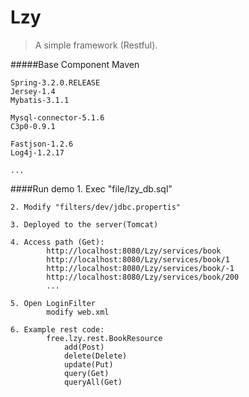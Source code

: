 

# Lzy
> A simple framework (Restful).


#####Base Component
	Maven

	Spring-3.2.0.RELEASE
	Jersey-1.4
	Mybatis-3.1.1
	
	Mysql-connector-5.1.6
	C3p0-0.9.1
	
	Fastjson-1.2.6
	Log4j-1.2.17
	
	...


####Run demo
	1. Exec "file/lzy_db.sql"
	
	2. Modify "filters/dev/jdbc.propertis"	
	
	3. Deployed to the server(Tomcat)
	
	4. Access path (Get):
			http://localhost:8080/Lzy/services/book
			http://localhost:8080/Lzy/services/book/1
			http://localhost:8080/Lzy/services/book/-1
			http://localhost:8080/Lzy/services/book/200
			...
			
	5. Open LoginFilter
			modify web.xml 
			
	6. Example rest code:
			free.lzy.rest.BookResource
				add(Post)
				delete(Delete)
				update(Put)
				query(Get)
				queryAll(Get)

